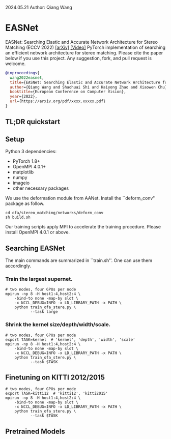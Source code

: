 2024.05.21 
Author: Qiang Wang

# EASNet
EASNet: Searching Elastic and Accurate Network Architecture for Stereo Matching (ECCV 2022)
[[arXiv]]() [[Video]]()
PyTorch implementation of searching an efficient network architecture for stereo matching. Please cite the paper below if you use this project. Any suggestion, fork, and pull request is welcome. 
```BibTex
@inproceedings{
  wang2022easnet,
  title={EASNet: Searching Elastic and Accurate Network Architecture for Stereo Matching},
  author={Qiang Wang and Shaohuai Shi and Kaiyong Zhao and Xiaowen Chu},
  booktitle={European Conference on Computer Vision},
  year={2022},
  url={https://arxiv.org/pdf/xxxx.xxxxx.pdf}
}
```

## TL;DR quickstart

## Setup

Python 3 dependencies:

* PyTorch 1.8+
* OpenMPI 4.0.1+
* matplotlib
* numpy
* imageio
* other necessary packages

We use the deformation module from AANet. Install the ``deform_conv'' package as follow.
```
cd ofa/stereo_matching/networks/deform_conv
sh build.sh
```

Our training scripts apply MPI to accelerate the training procedure. Please install OpenMPI 4.0.1 or above. 

## Searching EASNet
The main commands are summarized in ``train.sh''. One can use them accordingly. 

### Train the largest supernet.
```
# two nodes, four GPUs per node
mpirun -np 8 -H host1:4,host2:4 \
    -bind-to none -map-by slot \
    -x NCCL_DEBUG=INFO -x LD_LIBRARY_PATH -x PATH \
    python train_ofa_stere.py \
           --task large
```
### Shrink the kernel size/depth/width/scale.
```
# two nodes, four GPUs per node
export TASK=kernel  # 'kernel', 'depth', 'width', 'scale'
mpirun -np 8 -H host1:4,host2:4 \
    -bind-to none -map-by slot \
    -x NCCL_DEBUG=INFO -x LD_LIBRARY_PATH -x PATH \
    python train_ofa_stere.py \
           --task $TASK
```

## Finetuning on KITTI 2012/2015
```
# two nodes, four GPUs per node
export TASK=kitti12  # 'kitti12', 'kitti2015'
mpirun -np 8 -H host1:4,host2:4 \
    -bind-to none -map-by slot \
    -x NCCL_DEBUG=INFO -x LD_LIBRARY_PATH -x PATH \
    python train_ofa_stere.py \
           --task $TASK
```

## Pretrained Models
